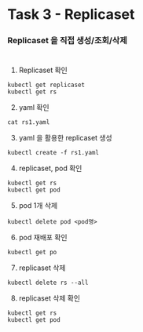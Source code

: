 # Task 3 - Replicaset

### Replicaset 을 직접 생성/조회/삭제
#  

1. Replicaset 확인
```
kubectl get replicaset
kubectl get rs
```

2. yaml 확인
```
cat rs1.yaml
```

3. yaml 을 활용한 replicaset 생성
```
kubectl create -f rs1.yaml
```

4. replicaset, pod 확인
```
kubectl get rs
kubectl get pod
```

5. pod 1개 삭제
```
kubectl delete pod <pod명>
```

6. pod 재배포 확인
```
kubectl get po
```

7. replicaset 삭제
```
kubectl delete rs --all
```

8. replicaset 삭제 확인
```
kubectl get rs
kubectl get pod
```
